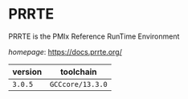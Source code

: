 # PRRTE

PRRTE is the PMIx Reference RunTime Environment

*homepage*: <https://docs.prrte.org/>

version | toolchain
--------|----------
``3.0.5`` | ``GCCcore/13.3.0``
